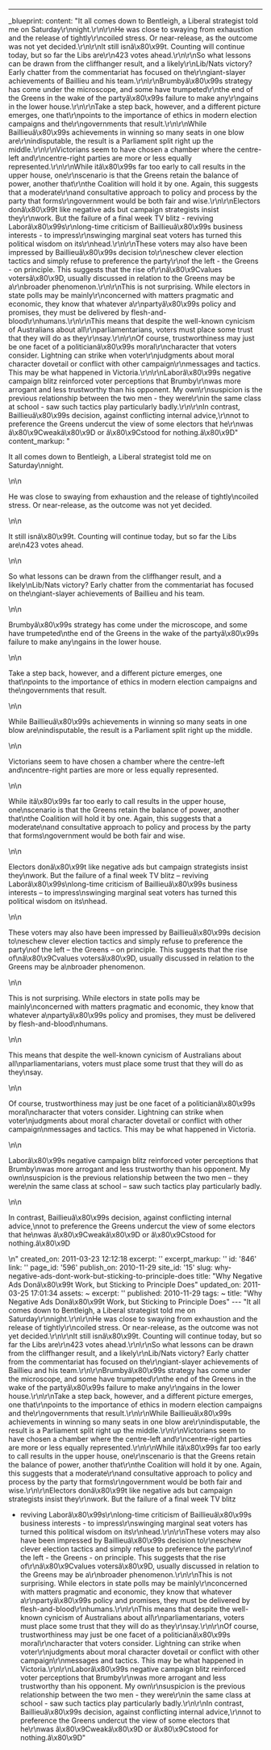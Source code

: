 ---
_blueprint:
  content: "It all comes down to Bentleigh, a Liberal strategist told me on Saturday\r\nnight.\r\n\r\nHe
    was close to swaying from exhaustion and the release of tightly\r\ncoiled stress.
    Or near-release, as the outcome was not yet decided.\r\n\r\nIt still isnâ\x80\x99t.
    Counting will continue today, but so far the Libs are\r\n423 votes ahead.\r\n\r\nSo
    what lessons can be drawn from the cliffhanger result, and a likely\r\nLib/Nats
    victory? Early chatter from the commentariat has focused on the\r\ngiant-slayer
    achievements of Baillieu and his team.\r\n\r\nBrumbyâ\x80\x99s strategy has come
    under the microscope, and some have trumpeted\r\nthe end of the Greens in the
    wake of the partyâ\x80\x99s failure to make any\r\ngains in the lower house.\r\n\r\nTake
    a step back, however, and a different picture emerges, one that\r\npoints to the
    importance of ethics in modern election campaigns and the\r\ngovernments that
    result.\r\n\r\nWhile Baillieuâ\x80\x99s achievements in winning so many seats
    in one blow are\r\nindisputable, the result is a Parliament split right up the
    middle.\r\n\r\nVictorians seem to have chosen a chamber where the centre-left
    and\r\ncentre-right parties are more or less equally represented.\r\n\r\nWhile
    itâ\x80\x99s far too early to call results in the upper house, one\r\nscenario
    is that the Greens retain the balance of power, another that\r\nthe Coalition
    will hold it by one. Again, this suggests that a moderate\r\nand consultative
    approach to policy and process by the party that forms\r\ngovernment would be
    both fair and wise.\r\n\r\nElectors donâ\x80\x99t like negative ads but campaign
    strategists insist they\r\nwork. But the failure of a final week TV blitz - reviving
    Laborâ\x80\x99s\r\nlong-time criticism of Baillieuâ\x80\x99s business interests
    - to impress\r\nswinging marginal seat voters has turned this political wisdom
    on its\r\nhead.\r\n\r\nThese voters may also have been impressed by Baillieuâ\x80\x99s
    decision to\r\neschew clever election tactics and simply refuse to preference
    the party\r\nof the left - the Greens - on principle. This suggests that the rise
    of\r\nâ\x80\x9Cvalues votersâ\x80\x9D, usually discussed in relation to the Greens
    may be a\r\nbroader phenomenon.\r\n\r\nThis is not surprising. While electors
    in state polls may be mainly\r\nconcerned with matters pragmatic and economic,
    they know that whatever a\r\npartyâ\x80\x99s policy and promises, they must be
    delivered by flesh-and-blood\r\nhumans.\r\n\r\nThis means that despite the well-known
    cynicism of Australians about all\r\nparliamentarians, voters must place some
    trust that they will do as they\r\nsay.\r\n\r\nOf course, trustworthiness may
    just be one facet of a politicianâ\x80\x99s moral\r\ncharacter that voters consider.
    Lightning can strike when voter\r\njudgments about moral character dovetail or
    conflict with other campaign\r\nmessages and tactics. This may be what happened
    in Victoria.\r\n\r\nLaborâ\x80\x99s negative campaign blitz reinforced voter perceptions
    that Brumby\r\nwas more arrogant and less trustworthy than his opponent. My own\r\nsuspicion
    is the previous relationship between the two men - they were\r\nin the same class
    at school - saw such tactics play particularly badly.\r\n\r\nIn contrast, Baillieuâ\x80\x99s
    decision, against conflicting internal advice,\r\nnot to preference the Greens
    undercut the view of some electors that he\r\nwas â\x80\x9Cweakâ\x80\x9D or â\x80\x9Cstood
    for nothing.â\x80\x9D"
  content_markup: "<p>It all comes down to Bentleigh, a Liberal strategist told me
    on Saturday\nnight.</p>\n\n<p>He was close to swaying from exhaustion and the
    release of tightly\ncoiled stress. Or near-release, as the outcome was not yet
    decided.</p>\n\n<p>It still isnâ\x80\x99t. Counting will continue today, but so
    far the Libs are\n423 votes ahead.</p>\n\n<p>So what lessons can be drawn from
    the cliffhanger result, and a likely\nLib/Nats victory? Early chatter from the
    commentariat has focused on the\ngiant-slayer achievements of Baillieu and his
    team.</p>\n\n<p>Brumbyâ\x80\x99s strategy has come under the microscope, and some
    have trumpeted\nthe end of the Greens in the wake of the partyâ\x80\x99s failure
    to make any\ngains in the lower house.</p>\n\n<p>Take a step back, however, and
    a different picture emerges, one that\npoints to the importance of ethics in modern
    election campaigns and the\ngovernments that result.</p>\n\n<p>While Baillieuâ\x80\x99s
    achievements in winning so many seats in one blow are\nindisputable, the result
    is a Parliament split right up the middle.</p>\n\n<p>Victorians seem to have chosen
    a chamber where the centre-left and\ncentre-right parties are more or less equally
    represented.</p>\n\n<p>While itâ\x80\x99s far too early to call results in the
    upper house, one\nscenario is that the Greens retain the balance of power, another
    that\nthe Coalition will hold it by one. Again, this suggests that a moderate\nand
    consultative approach to policy and process by the party that forms\ngovernment
    would be both fair and wise.</p>\n\n<p>Electors donâ\x80\x99t like negative ads
    but campaign strategists insist they\nwork. But the failure of a final week TV
    blitz &ndash; reviving Laborâ\x80\x99s\nlong-time criticism of Baillieuâ\x80\x99s
    business interests &ndash; to impress\nswinging marginal seat voters has turned
    this political wisdom on its\nhead.</p>\n\n<p>These voters may also have been
    impressed by Baillieuâ\x80\x99s decision to\neschew clever election tactics and
    simply refuse to preference the party\nof the left &ndash; the Greens &ndash;
    on principle. This suggests that the rise of\nâ\x80\x9Cvalues votersâ\x80\x9D,
    usually discussed in relation to the Greens may be a\nbroader phenomenon.</p>\n\n<p>This
    is not surprising. While electors in state polls may be mainly\nconcerned with
    matters pragmatic and economic, they know that whatever a\npartyâ\x80\x99s policy
    and promises, they must be delivered by flesh-and-blood\nhumans.</p>\n\n<p>This
    means that despite the well-known cynicism of Australians about all\nparliamentarians,
    voters must place some trust that they will do as they\nsay.</p>\n\n<p>Of course,
    trustworthiness may just be one facet of a politicianâ\x80\x99s moral\ncharacter
    that voters consider. Lightning can strike when voter\njudgments about moral character
    dovetail or conflict with other campaign\nmessages and tactics. This may be what
    happened in Victoria.</p>\n\n<p>Laborâ\x80\x99s negative campaign blitz reinforced
    voter perceptions that Brumby\nwas more arrogant and less trustworthy than his
    opponent. My own\nsuspicion is the previous relationship between the two men &ndash;
    they were\nin the same class at school &ndash; saw such tactics play particularly
    badly.</p>\n\n<p>In contrast, Baillieuâ\x80\x99s decision, against conflicting
    internal advice,\nnot to preference the Greens undercut the view of some electors
    that he\nwas â\x80\x9Cweakâ\x80\x9D or â\x80\x9Cstood for nothing.â\x80\x9D</p>\n"
  created_on: 2011-03-23 12:12:18
  excerpt: ''
  excerpt_markup: ''
  id: '846'
  link: ''
  page_id: '596'
  publish_on: 2010-11-29
  site_id: '15'
  slug: why-negative-ads-dont-work-but-sticking-to-principle-does
  title: "Why Negative Ads Donâ\x80\x99t Work, but Sticking to Principle Does"
  updated_on: 2011-03-25 17:01:34
assets: ~
excerpt: ''
published: 2010-11-29
tags: ~
title: "Why Negative Ads Donâ\x80\x99t Work, but Sticking to Principle Does"
--- "It all comes down to Bentleigh, a Liberal strategist told me on Saturday\r\nnight.\r\n\r\nHe
  was close to swaying from exhaustion and the release of tightly\r\ncoiled stress.
  Or near-release, as the outcome was not yet decided.\r\n\r\nIt still isnâ\x80\x99t.
  Counting will continue today, but so far the Libs are\r\n423 votes ahead.\r\n\r\nSo
  what lessons can be drawn from the cliffhanger result, and a likely\r\nLib/Nats
  victory? Early chatter from the commentariat has focused on the\r\ngiant-slayer
  achievements of Baillieu and his team.\r\n\r\nBrumbyâ\x80\x99s strategy has come
  under the microscope, and some have trumpeted\r\nthe end of the Greens in the wake
  of the partyâ\x80\x99s failure to make any\r\ngains in the lower house.\r\n\r\nTake
  a step back, however, and a different picture emerges, one that\r\npoints to the
  importance of ethics in modern election campaigns and the\r\ngovernments that result.\r\n\r\nWhile
  Baillieuâ\x80\x99s achievements in winning so many seats in one blow are\r\nindisputable,
  the result is a Parliament split right up the middle.\r\n\r\nVictorians seem to
  have chosen a chamber where the centre-left and\r\ncentre-right parties are more
  or less equally represented.\r\n\r\nWhile itâ\x80\x99s far too early to call results
  in the upper house, one\r\nscenario is that the Greens retain the balance of power,
  another that\r\nthe Coalition will hold it by one. Again, this suggests that a moderate\r\nand
  consultative approach to policy and process by the party that forms\r\ngovernment
  would be both fair and wise.\r\n\r\nElectors donâ\x80\x99t like negative ads but
  campaign strategists insist they\r\nwork. But the failure of a final week TV blitz
  - reviving Laborâ\x80\x99s\r\nlong-time criticism of Baillieuâ\x80\x99s business
  interests - to impress\r\nswinging marginal seat voters has turned this political
  wisdom on its\r\nhead.\r\n\r\nThese voters may also have been impressed by Baillieuâ\x80\x99s
  decision to\r\neschew clever election tactics and simply refuse to preference the
  party\r\nof the left - the Greens - on principle. This suggests that the rise of\r\nâ\x80\x9Cvalues
  votersâ\x80\x9D, usually discussed in relation to the Greens may be a\r\nbroader
  phenomenon.\r\n\r\nThis is not surprising. While electors in state polls may be
  mainly\r\nconcerned with matters pragmatic and economic, they know that whatever
  a\r\npartyâ\x80\x99s policy and promises, they must be delivered by flesh-and-blood\r\nhumans.\r\n\r\nThis
  means that despite the well-known cynicism of Australians about all\r\nparliamentarians,
  voters must place some trust that they will do as they\r\nsay.\r\n\r\nOf course,
  trustworthiness may just be one facet of a politicianâ\x80\x99s moral\r\ncharacter
  that voters consider. Lightning can strike when voter\r\njudgments about moral character
  dovetail or conflict with other campaign\r\nmessages and tactics. This may be what
  happened in Victoria.\r\n\r\nLaborâ\x80\x99s negative campaign blitz reinforced
  voter perceptions that Brumby\r\nwas more arrogant and less trustworthy than his
  opponent. My own\r\nsuspicion is the previous relationship between the two men -
  they were\r\nin the same class at school - saw such tactics play particularly badly.\r\n\r\nIn
  contrast, Baillieuâ\x80\x99s decision, against conflicting internal advice,\r\nnot
  to preference the Greens undercut the view of some electors that he\r\nwas â\x80\x9Cweakâ\x80\x9D
  or â\x80\x9Cstood for nothing.â\x80\x9D"
